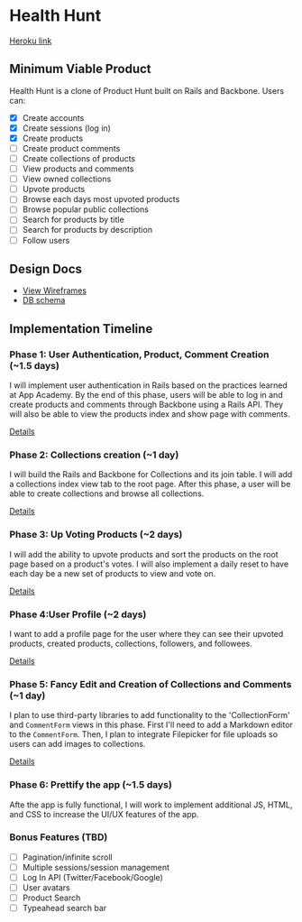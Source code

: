 # Health Hunt

[Heroku link][heroku]

[heroku]: https://producthuntclone.herokuapp.com/

## Minimum Viable Product
Health Hunt is a clone of Product Hunt built on Rails and Backbone. Users can:

- [x] Create accounts
- [x] Create sessions (log in)
- [x] Create products
- [ ] Create product comments
- [ ] Create collections of products
- [ ] View products and comments
- [ ] View owned collections
- [ ] Upvote products
- [ ] Browse each days most upvoted products
- [ ] Browse popular public collections
- [ ] Search for products by title
- [ ] Search for products by description
- [ ] Follow users

## Design Docs
* [View Wireframes][views]
* [DB schema][schema]

[views]: ./docs/views.md
[schema]: ./docs/schema.md

## Implementation Timeline

### Phase 1: User Authentication, Product, Comment Creation (~1.5 days)
I will implement user authentication in Rails based on the practices
learned at App Academy. By the end of this phase, users will be able to
log in and create products and comments through Backbone using a Rails
API. They will also be able to view the products index and show page
with comments.

[Details][phase-one]

### Phase 2: Collections creation (~1 day)
I will build the Rails and Backbone for Collections and its join table.
I will add a collections index view tab to the root page. After this
phase, a user will be able to create collections and browse all collections.

[Details][phase-two]

### Phase 3: Up Voting Products (~2 days)
I will add the ability to upvote products and sort the products on the
root page based on a product's votes. I will also implement a daily
reset to have each day be a new set of products to view and vote on.

[Details][phase-three]

### Phase 4:User Profile (~2 days)
I want to add a profile page for the user where they can see their upvoted
products, created products, collections, followers, and followees.

[Details][phase-four]

### Phase 5: Fancy Edit and Creation of Collections and Comments (~1 day)
I plan to use third-party libraries to add functionality to the
'CollectionForm' and `CommentForm` views in this phase.
First I'll need to add a Markdown editor to the `CommentForm`. Then, I
plan to integrate Filepicker for file uploads so users can add images to
collections.

[Details][phase-five]

### Phase 6: Prettify the app (~1.5 days)
Afte the app is fully functional, I will work to implement additional JS, HTML, and CSS to increase the UI/UX features of the app.

### Bonus Features (TBD)
- [ ] Pagination/infinite scroll
- [ ] Multiple sessions/session management
- [ ] Log In API (Twitter/Facebook/Google)
- [ ] User avatars
- [ ] Product Search
- [ ] Typeahead search bar

[phase-one]: ./docs/phases/phase1.md
[phase-two]: ./docs/phases/phase2.md
[phase-three]: ./docs/phases/phase3.md
[phase-four]: ./docs/phases/phase4.md
[phase-five]: ./docs/phases/phase5.md

